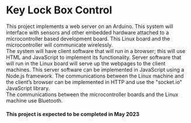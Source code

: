 # Key Lock Box Control
This project implements a web server on an Arduino.  This system will interface with sensors and other embedded hardware attached to a microcontroller based development board.  This Linux board and the microcontroller will communicate wirelessly.  
The system will have client software that will run in a browser; this will use HTML and JavaScript to implement its functionality.  Server software that will run in the Linux board will serve up the webpages to the client machines.  This server software can be implemented in JavaScript using a Node.js framework.
The communications between the Linux machine and the client’s browser can be implemented in HTTP and use the "socket.io" JavaScript library.  
The communications between the microcontroller boards and the Linux machine use Bluetooth.  
#### This project is expected to be completed in May 2023
